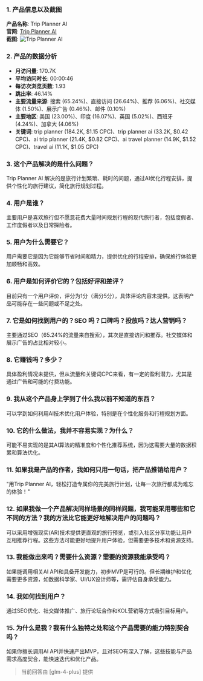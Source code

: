 ### 1. 产品信息以及截图

**产品名称**: Trip Planner AI  
**官网**: [Trip Planner AI](https://tripplanner.ai)  
**截图**: ![Trip Planner AI](https://cdn-images.toolify.ai/170349853945206038.jpg)

### 2. 产品的数据分析

- **月访问量**: 170.7K
- **平均访问时长**: 00:00:46
- **每访次浏览页数**: 1.93
- **跳出率**: 46.14%
- **主要流量来源**: 搜索 (65.24%)、直接访问 (26.64%)、推荐 (6.06%)、社交媒体 (1.50%)、展示广告 (0.46%)、邮件 (0.10%)
- **主要地区**: 美国 (23.00%)、印度 (16.07%)、英国 (5.02%)、西班牙 (4.24%)、加拿大 (4.06%)
- **关键词**: trip planner (184.2K, $1.15 CPC)、trip planner ai (33.2K, $0.42 CPC)、ai trip planner (21.4K, $0.82 CPC)、ai travel planner (14.9K, $1.52 CPC)、travel ai (11.1K, $1.05 CPC)

### 3. 这个产品解决的是什么问题？

Trip Planner AI 解决的是旅行计划繁琐、耗时的问题，通过AI优化行程安排，提供个性化的旅行建议，简化旅行规划过程。

### 4. 用户是谁？

主要用户是喜欢旅行但不愿意花费大量时间规划行程的现代旅行者，包括度假者、工作度假者以及日常探险者。

### 5. 用户为什么需要它？

用户需要它是因为它能够节省时间和精力，提供优化的行程安排，确保旅行体验更加顺畅和高效。

### 6. 用户是如何评价它的？包括好评和差评？

目前只有一个用户评价，评分为1分（满分5分），具体评论内容未提供。这表明产品可能存在一些问题或不足之处。

### 7. 它是如何找到用户的？SEO 吗？口碑吗？投放吗？达人营销吗？

主要通过SEO（65.24%的流量来自搜索），其次是直接访问和推荐。社交媒体和展示广告的占比相对较小。

### 8. 它赚钱吗？多少？

具体盈利情况未提供，但从流量和关键词CPC来看，有一定的盈利潜力，尤其是通过广告和可能的付费功能。

### 9. 我从这个产品身上学到了什么我以前不知道的东西？

可以学到如何利用AI技术优化用户体验，特别是在个性化服务和行程规划方面。

### 10. 它的什么做法，我并不容易实现？为什么？

可能不易实现的是其AI算法的精准度和个性化推荐系统，因为这需要大量的数据积累和算法优化。

### 11. 如果我是产品的作者，我如何只用一句话，把产品推销给用户？

"用Trip Planner AI，轻松打造专属你的完美旅行计划，让每一次旅行都成为难忘的体验！"

### 12. 如果我做一个产品解决同样场景的同样问题，我可能采用哪些和它不同的方法？我的方法比它能更好地解决用户的问题吗？

可以采用增强现实(AR)技术提供更直观的旅行预览，或引入社区分享功能让用户互相推荐行程。这些方法可能更好地提升用户体验，但需要更多技术和资源支持。

### 13. 我能做出来吗？需要什么资源？需要的资源我能承受吗？

如果能调用相关AI API和具备开发能力，初步MVP是可行的。但长期维护和优化需要更多资源，如数据科学家、UI/UX设计师等，需评估自身承受能力。

### 14. 我如何找到用户？

通过SEO优化、社交媒体推广、旅行论坛合作和KOL营销等方式吸引目标用户。

### 15. 为什么是我？我有什么独特之处和这个产品需要的能力特别契合吗？

如果你擅长调用AI API并快速产出MVP，且对SEO有深入了解，这些技能与产品需求高度契合，能快速迭代和优化产品。

> 当前回答由 [glm-4-plus] 提供